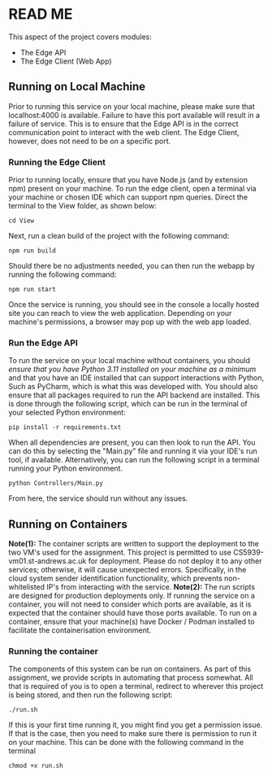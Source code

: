 
# READ ME 
This aspect of the project covers modules: 

 - The Edge API 
 - The Edge Client (Web App)
 
 ## Running on Local Machine
Prior to running this service on your local machine, please make sure that localhost:4000 is available. Failure to have this port available will result in a failure of service. This is to ensure that the Edge API is in the correct communication point to interact with the web client. The Edge Client, however, does not need to be on a specific port.

### Running the Edge Client 
Prior to running locally, ensure that you have Node.js (and by extension npm) present on your machine. 
To run the edge client, open a terminal via your machine or chosen IDE which can support npm queries. Direct the terminal to the View folder, as shown below:

    cd View
 Next, run a clean build of the project with the following command: 
 

    npm run build
 
 Should there be no adjustments needed, you can then run the webapp by running the following command:
 

    npm run start 
Once the service is running, you should see in the console a locally hosted site you can reach to view the web application. Depending on your machine's permissions, a browser may pop up with the web app loaded.

### Run the Edge API 
To run the service on your local machine without containers, you should *ensure that you have Python 3.11 installed on your machine as a minimum* and that you have an IDE installed that can support interactions with Python, Such as PyCharm, which is what this was developed with. You should also ensure that all packages required to run the API backend are installed. This is done through the following script, which can be run in the terminal of your selected Python environment:

    pip install -r requirements.txt
 When all dependencies are present, you can then look to run the API. You can do this by selecting the "Main.py" file and running it via your IDE's run tool, if available. Alternatively, you can run the following script in a terminal running your Python environment. 

    python Controllers/Main.py

From here, the service should run without any issues.
    

## Running on Containers
**Note(1):** The container scripts are written to support the deployment to the two VM's used for the assignment. This project is permitted to use CS5939-vm01.st-andrews.ac.uk for deployment. Please do not deploy it to any other services; otherwise, it will cause unexpected errors. Specifically, in the cloud system sender identification functionality, which prevents non-whitelisted IP's from interacting with the service.
**Note(2):** The run scripts are designed for production deployments only.
</b>
If running the service on a container, you will not need to consider which ports are available, as it is expected that the container should have those ports available. 
To run on a container, ensure that your machine(s) have Docker / Podman installed to facilitate the containerisation environment. 
### Running the container
The components of this system can be run on containers. As part of this assignment, we provide scripts in automating that process somewhat. All that is required of you is to open a terminal, redirect to wherever this project is being stored, and then run the following script:

    ./run.sh
If this is your first time running it, you might find you get a permission issue. If that is the case, then you need to make sure there is permission to run it on your machine. This can be done with the following command in the terminal

    chmod +x run.sh
